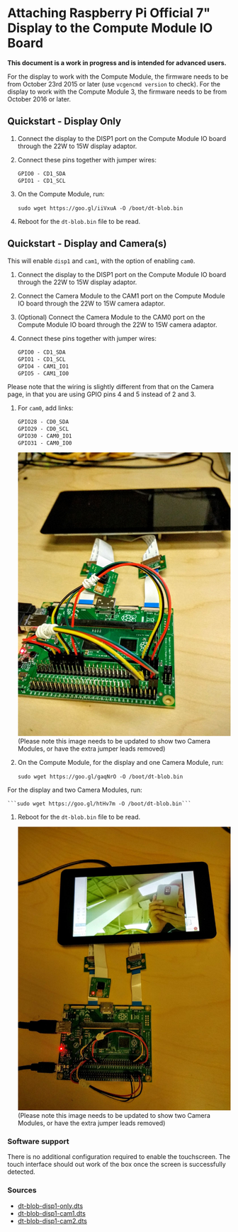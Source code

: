 # Attaching Raspberry Pi Official 7" Display to the Compute Module IO Board

**This document is a work in progress and is intended for advanced users.**

For the display to work with the Compute Module, the firmware needs to be from October 23rd 2015 or later (use `vcgencmd version` to check). For the display to work with the Compute Module 3, the firmware needs to be from October 2016 or later.

## Quickstart - Display Only

1. Connect the display to the DISP1 port on the Compute Module IO board through the 22W to 15W display adaptor.
1. Connect these pins together with jumper wires:

	```
	GPIO0 - CD1_SDA
	GPIO1 - CD1_SCL
	```

1. On the Compute Module, run:

	```sudo wget https://goo.gl/iiVxuA -O /boot/dt-blob.bin```

1. Reboot for the `dt-blob.bin` file to be read.

## Quickstart - Display and Camera(s)
This will enable `disp1` and `cam1`, with the option of enabling `cam0`.

1. Connect the display to the DISP1 port on the Compute Module IO board through the 22W to 15W display adaptor.
1. Connect the Camera Module to the CAM1 port on the Compute Module IO board through the 22W to 15W camera adaptor.
1. (Optional) Connect the Camera Module to the CAM0 port on the Compute Module IO board through the 22W to 15W camera adaptor.
1. Connect these pins together with jumper wires:

	```
	GPIO0 - CD1_SDA
	GPIO1 - CD1_SCL
	GPIO4 - CAM1_IO1
	GPIO5 - CAM1_IO0
	```
Please note that the wiring is slightly different from that on the Camera page, in that you are using GPIO pins 4 and 5 instead of 2 and 3.

1. For `cam0`, add links:

	```
	GPIO28 - CD0_SDA
	GPIO29 - CD0_SCL
	GPIO30 - CAM0_IO1
	GPIO31 - CAM0_IO0
	```

	![GPIO connection for a single display and two Camera Modules](images/CMIO-Cam-Disp-GPIO.jpg)
	(Please note this image needs to be updated to show two Camera Modules, or have the extra jumper leads removed)

1. On the Compute Module, for the display and one Camera Module, run:

	```sudo wget https://goo.gl/gaqNrO -O /boot/dt-blob.bin```  

  For the display and two Camera Modules, run:

	```sudo wget https://goo.gl/htHv7m -O /boot/dt-blob.bin```

1. Reboot for the `dt-blob.bin` file to be read.

	![Camera Preview on the 7 inch display](images/CMIO-Cam-Disp-Example.jpg)
	(Please note this image needs to be updated to show two Camera Modules, or have the extra jumper leads removed)

### Software support

There is no additional configuration required to enable the touchscreen. The touch interface should out work of the box once the screen is successfully detected.


### Sources
- [dt-blob-disp1-only.dts](dt-blob-disp1-only.dts)
- [dt-blob-disp1-cam1.dts](dt-blob-disp1-cam1.dts)
- [dt-blob-disp1-cam2.dts](dt-blob-disp1-cam2.dts)

